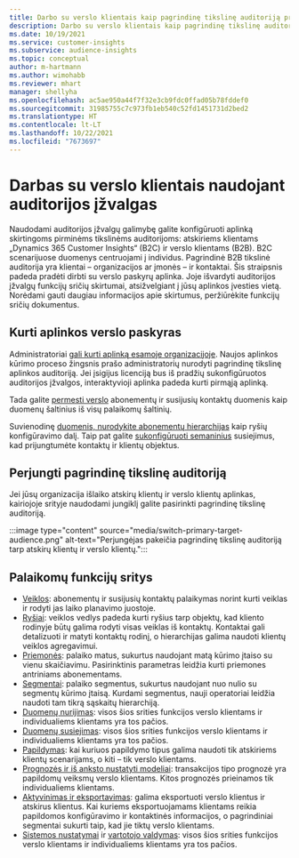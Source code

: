 ```yaml
---
title: Darbo su verslo klientais kaip pagrindinę tikslinę auditoriją pradžia
description: Darbo su verslo klientais kaip pagrindinę tikslinę auditoriją pradžia „Dynamics 365 Customer Insights“.
ms.date: 10/19/2021
ms.service: customer-insights
ms.subservice: audience-insights
ms.topic: conceptual
author: m-hartmann
ms.author: wimohabb
ms.reviewer: mhart
manager: shellyha
ms.openlocfilehash: ac5ae950a44f7f32e3cb9fdc0ffad05b78fddef0
ms.sourcegitcommit: 31985755c7c973fb1eb540c52fd1451731d2bed2
ms.translationtype: HT
ms.contentlocale: lt-LT
ms.lasthandoff: 10/22/2021
ms.locfileid: "7673697"
---
```

# <a name="work-with-business-accounts-in-audience-insights"></a>Darbas su verslo klientais naudojant auditorijos įžvalgas

Naudodami auditorijos įžvalgų galimybę galite konfigūruoti aplinką skirtingoms pirminėms tikslinėms auditorijoms: atskiriems klientams „Dynamics 365 Customer Insights“ (B2C) ir verslo klientams (B2B). B2C scenarijuose duomenys centruojami į individus. Pagrindinė B2B tikslinė auditorija yra klientai – organizacijos ar įmonės – ir kontaktai. Šis straipsnis padeda pradėti dirbti su verslo paskyrų aplinka. Joje išvardyti auditorijos įžvalgų funkcijų sričių skirtumai, atsižvelgiant į jūsų aplinkos įvesties vietą. Norėdami gauti daugiau informacijos apie skirtumus, peržiūrėkite funkcijų sričių dokumentus. 

## <a name="create-an-environment-for-business-accounts"></a>Kurti aplinkos verslo paskyras

Administratoriai [gali kurti aplinką esamoje organizacijoje](create-environment.md). Naujos aplinkos kūrimo proceso žingsnis prašo administratorių nurodyti pagrindinę tikslinę aplinkos auditoriją. Jei įsigijus licenciją bus iš pradžių sukonfigūruotos auditorijos įžvalgos, interaktyvioji aplinka padeda kurti pirmąją aplinką.

Tada galite [permesti verslo](data-sources.md) abonementų ir susijusių kontaktų duomenis kaip duomenų šaltinius iš visų palaikomų šaltinių.

Suvienodinę [duomenis, nurodykite abonementų hierarchijas](relationships.md#set-up-account-hierarchies) kaip ryšių konfigūravimo dalį. Taip pat galite [sukonfigūruoti semaninius](semantic-mappings.md) susiejimus, kad prijungtumėte kontaktų ir klientų objektus. 

## <a name="switch-between-primary-target-audience"></a>Perjungti pagrindinę tikslinę auditoriją

Jei jūsų organizacija išlaiko atskirų klientų ir verslo klientų aplinkas, kairiojoje srityje naudodami jungiklį galite pasirinkti pagrindinę tikslinę auditoriją.

:::image type="content" source="media/switch-primary-target-audience.png" alt-text="Perjungėjas pakeičia pagrindinę tikslinę auditoriją tarp atskirų klientų ir verslo klientų.":::

## <a name="supported-feature-areas"></a>Palaikomų funkcijų sritys

- [Veiklos](activities.md): abonementų ir susijusių kontaktų palaikymas norint kurti veiklas ir rodyti jas laiko planavimo juostoje.
- [Ryšiai](relationships.md): veiklos vedlys padeda kurti ryšius tarp objektų, kad kliento rodinyje būtų galima rodyti visas veiklas iš kontaktų. Kontaktai gali detalizuoti ir matyti kontaktų rodinį, o hierarchijas galima naudoti klientų veiklos agregavimui.
- [Priemonės](measures.md): palaiko matus, sukurtus naudojant matą kūrimo įtaiso su vienu skaičiavimu. Pasirinktinis parametras leidžia kurti priemones antriniams abonementams.
- [Segmentai](segments.md): palaiko segmentus, sukurtus naudojant nuo nulio su segmentų kūrimo įtaisą. Kurdami segmentus, nauji operatoriai leidžia naudoti tam tikrą sąskaitų hierarchiją.
- [Duomenų nurijimas](data-sources.md): visos šios srities funkcijos verslo klientams ir individualiems klientams yra tos pačios.
- [Duomenų susiejimas](data-unification.md): visos šios srities funkcijos verslo klientams ir individualiems klientams yra tos pačios.
- [Papildymas](enrichment-hub.md): kai kuriuos papildymo tipus galima naudoti tik atskiriems klientų scenarijams, o kiti – tik verslo klientams.
- [Prognozės ir iš anksto nustatyti modeliai](predictions-overview.md): transakcijos tipo prognozė yra papildomų veiksmų verslo klientams. Kitos prognozės prieinamos tik individualiems klientams.
- [Aktyvinimas ir eksportavimas](export-destinations.md): galima eksportuoti verslo klientus ir atskirus klientus. Kai kuriems eksportuojamams klientams reikia papildomos konfigūravimo ir kontaktinės informacijos, o pagrindiniai segmentai sukurti taip, kad jie tiktų verslo klientams.
- [Sistemos nustatymai](system.md) ir [vartotojo valdymas](permissions.md): visos šios srities funkcijos verslo klientams ir individualiems klientams yra tos pačios.


